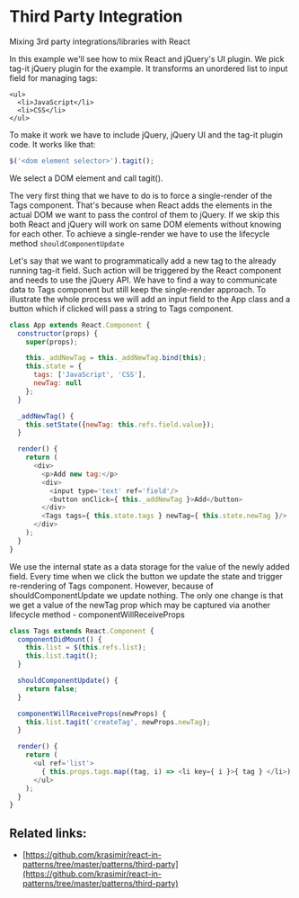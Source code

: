 # Third Party Integration

Mixing 3rd party integrations/libraries with React

In this example we'll see how to mix React and jQuery's UI plugin. We pick tag-it jQuery plugin for the example. It transforms an unordered list to input field for managing tags:

```markup
<ul>
  <li>JavaScript</li>
  <li>CSS</li>
</ul>
```

To make it work we have to include jQuery, jQuery UI and the tag-it plugin code. It works like that:

```javascript
$('<dom element selector>').tagit();
```

We select a DOM element and call tagit\(\).

The very first thing that we have to do is to force a single-render of the Tags component. That's because when React adds the elements in the actual DOM we want to pass the control of them to jQuery. If we skip this both React and jQuery will work on same DOM elements without knowing for each other. To achieve a single-render we have to use the lifecycle method `shouldComponentUpdate`

Let's say that we want to programmatically add a new tag to the already running tag-it field. Such action will be triggered by the React component and needs to use the jQuery API. We have to find a way to communicate data to Tags component but still keep the single-render approach. To illustrate the whole process we will add an input field to the App class and a button which if clicked will pass a string to Tags component.

```javascript
class App extends React.Component {
  constructor(props) {
    super(props);

    this._addNewTag = this._addNewTag.bind(this);
    this.state = {
      tags: ['JavaScript', 'CSS'],
      newTag: null
    };
  }

  _addNewTag() {
    this.setState({newTag: this.refs.field.value});
  }

  render() {
    return (
      <div>
        <p>Add new tag:</p>
        <div>
          <input type='text' ref='field'/>
          <button onClick={ this._addNewTag }>Add</button>
        </div>
        <Tags tags={ this.state.tags } newTag={ this.state.newTag }/>
      </div>
    );
  }
}
```

We use the internal state as a data storage for the value of the newly added field. Every time when we click the button we update the state and trigger re-rendering of Tags component. However, because of shouldComponentUpdate we update nothing. The only one change is that we get a value of the newTag prop which may be captured via another lifecycle method - componentWillReceiveProps

```javascript
class Tags extends React.Component {
  componentDidMount() {
    this.list = $(this.refs.list);
    this.list.tagit();
  }

  shouldComponentUpdate() {
    return false;
  }

  componentWillReceiveProps(newProps) {
    this.list.tagit('createTag', newProps.newTag);
  }

  render() {
    return (
      <ul ref='list'>
        { this.props.tags.map((tag, i) => <li key={ i }>{ tag } </li>) }
      </ul>
    );
  }
}
```

## Related links:

* [https://github.com/krasimir/react-in-patterns/tree/master/patterns/third-party](https://github.com/krasimir/react-in-patterns/tree/master/patterns/third-party)

